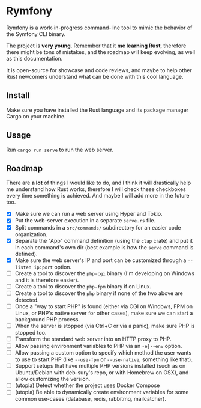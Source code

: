 Rymfony
=======

Rymfony is a work-in-progress command-line tool to mimic the behavior of the Symfony CLI binary.

The project is **very young**. Remember that it **me learning Rust**, therefore there might be tons of mistakes, and the roadmap will keep evolving, as well as this documentation.

It is open-source for showcase and code reviews, and maybe to help other Rust newcomers understand what can be done with this cool language.

## Install

Make sure you have installed the Rust language and its package manager Cargo on your machine.

## Usage

Run `cargo run serve` to run the web server.

## Roadmap

There are **a lot** of things I would like to do, and I think it will drastically help me understand how Rust works, therefore I will check these checkboxes every time something is achieved. And maybe I will add more in the future too. 

- [x] Make sure we can run a web server using Hyper and Tokio.
- [x] Put the web-server execution in a separate `serve.rs` file.
- [x] Split commands in a `src/commands/` subdirectory for an easier code organization.
- [x] Separate the "App" command definition (using the `clap` crate) and put it in each command's own dir (best example is how the `serve` command is defined).
- [x] Make sure the web server's IP and port can be customized through a `--listen ip:port` option. 
- [ ] Create a tool to discover the `php-cgi` binary (I'm developing on Windows and it is therefore easier). 
- [ ] Create a tool to discover the `php-fpm` binary if on Linux.
- [ ] Create a tool to discover the `php` binary if none of the two above are detected.
- [ ] Once a "way to start PHP" is found (either via CGI on Windows, FPM on Linux, or PHP's native server for other cases), make sure we can start a background PHP process.
- [ ] When the server is stopped (via Ctrl+C or via a panic), make sure PHP is stopped too.
- [ ] Transform the standard web server into an HTTP proxy to PHP.
- [ ] Allow passing environment variables to PHP via an `-e|--env` option.
- [ ] Allow passing a custom option to specify which method the user wants to use to start PHP (like `--use-fpm` or `--use-native`, something like that).
- [ ] Support setups that have multiple PHP versions installed (such as on Ubuntu/Debian with deb-sury's repo, or with Homebrew on OSX), and allow customizing the version.
- [ ] (utopia) Detect whether the project uses Docker Compose
- [ ] (utopia) Be able to dynamically create environment variables for some common use-cases (database, redis, rabbitmq, mailcatcher).

